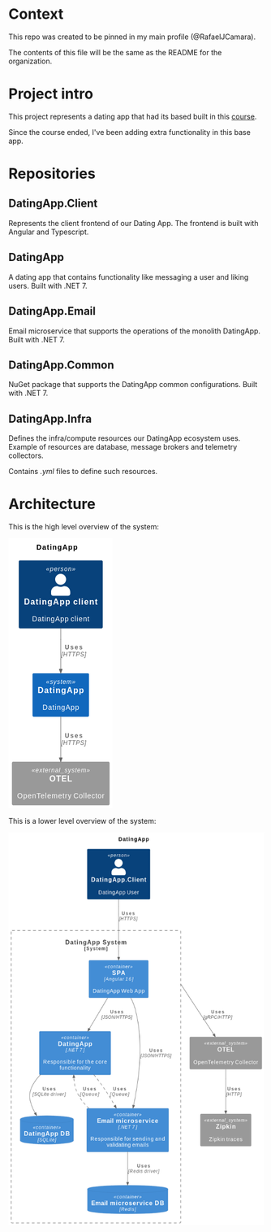 # Context

This repo was created to be pinned in my main profile (@RafaelJCamara).

The contents of this file will be the same as the README for the organization.

# Project intro

This project represents a dating app that had its based built in this [course](https://www.udemy.com/course/build-an-app-with-aspnet-core-and-angular-from-scratch/).

Since the course ended, I've been adding extra functionality in this base app.


# Repositories

## DatingApp.Client

Represents the client frontend of our Dating App. The frontend is built with Angular and Typescript.

## DatingApp

A dating app that contains functionality like messaging a user and liking users. Built with .NET 7.

## DatingApp.Email

Email microservice that supports the operations of the monolith DatingApp. Built with .NET 7.

## DatingApp.Common

NuGet package that supports the DatingApp common configurations. Built with .NET 7.

## DatingApp.Infra

Defines the infra/compute resources our DatingApp ecosystem uses. Example of resources are database, message brokers and telemetry collectors.

Contains _.yml_ files to define such resources.


# Architecture

This is the high level overview of the system:

![high level overview](context.png)

This is a lower level overview of the system:

![low level overview](container.png)
